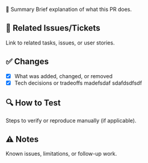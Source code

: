 📄 Summary
Brief explanation of what this PR does.

## 🧩 Related Issues/Tickets
Link to related tasks, issues, or user stories.

## ✅ Changes
- [x] What was added, changed, or removed
- [x] Tech decisions or tradeoffs madefsdaf
sdafdsdfsdf
## 🔍 How to Test
Steps to verify or reproduce manually (if applicable).

## ⚠️ Notes
Known issues, limitations, or follow-up work.